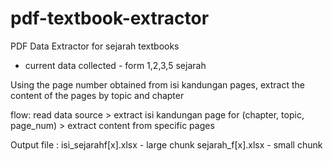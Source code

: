 # pdf-textbook-extractor


PDF Data Extractor for sejarah textbooks

 - current data collected - form 1,2,3,5 sejarah
 
Using the page number obtained from isi kandungan pages, extract the content of the pages by topic and chapter

flow:
read data source > extract isi kandungan page for (chapter, topic, page_num) > extract content from specific pages


Output file : 
isi_sejarahf[x].xlsx - large chunk
sejarah_f[x].xlsx - small chunk
